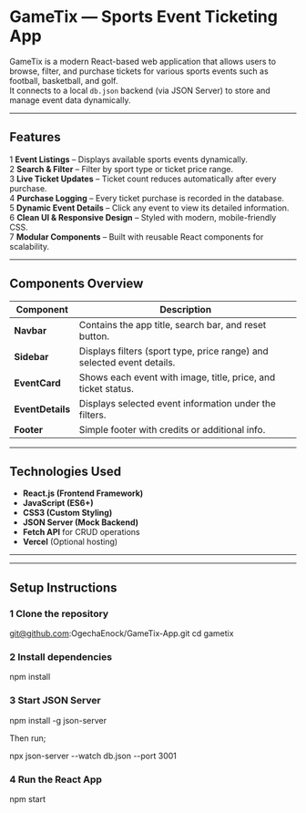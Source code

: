 # GameTix — Sports Event Ticketing App

GameTix is a modern React-based web application that allows users to browse, filter, and purchase tickets for various sports events such as football, basketball, and golf.  
It connects to a local `db.json` backend (via JSON Server) to store and manage event data dynamically.

---

##  Features

1 **Event Listings** – Displays available sports events dynamically.  
2 **Search & Filter** – Filter by sport type or ticket price range.  
3 **Live Ticket Updates** – Ticket count reduces automatically after every purchase.  
4 **Purchase Logging** – Every ticket purchase is recorded in the database.  
5 **Dynamic Event Details** – Click any event to view its detailed information.  
6 **Clean UI & Responsive Design** – Styled with modern, mobile-friendly CSS.  
7 **Modular Components** – Built with reusable React components for scalability.

---

##  Components Overview

| Component | Description |
|------------|-------------|
| **Navbar** | Contains the app title, search bar, and reset button. |
| **Sidebar** | Displays filters (sport type, price range) and selected event details. |
| **EventCard** | Shows each event with image, title, price, and ticket status. |
| **EventDetails** | Displays selected event information under the filters. |
| **Footer** | Simple footer with credits or additional info. |

---

##  Technologies Used

- **React.js (Frontend Framework)**
- **JavaScript (ES6+)**
- **CSS3 (Custom Styling)**
- **JSON Server (Mock Backend)**
- **Fetch API** for CRUD operations
- **Vercel** (Optional hosting)

---


---

##  Setup Instructions

### 1️ Clone the repository

git@github.com:OgechaEnock/GameTix-App.git
cd gametix

### 2️ Install dependencies
 npm install
 
### 3️ Start JSON Server
 npm install -g json-server

 Then run;

 npx json-server --watch db.json --port 3001

 ### 4️ Run the React App
  npm start
  

